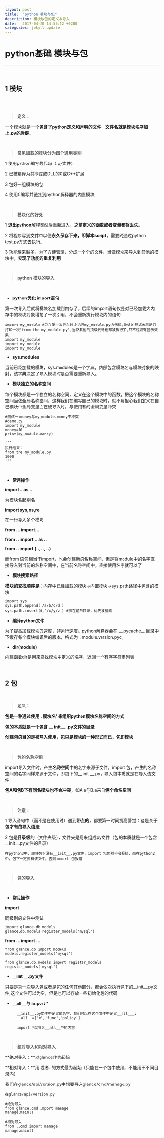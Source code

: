 ```yaml
---
layout: post
title:  "python 模块与包"
description: 模块与包的定义与导入
date:   2017-04-20 14:55:52 +0200
categories: jekyll update
---
```



# python基础 模块与包
------

<br>


## 1 模块

<br>


<br>

> **定义：**

一个模块就是一个**包含了python定义和声明的文件**，**文件名就是模块名字加上.py的后缀**。


<br>

> **常见加载的模块分为四个通用类别:**

1 使用python编写的代码（.py文件）

2 已被编译为共享库或DLL的C或C++扩展

3 包好一组模块的包

4 使用C编写并链接到python解释器的内置模块


<br>


> **模块化的好处**



1 **退出python**解释器然后重新进入，**之前定义的函数或者变量都将丢失**。

2 将程序写到文件中以便**永久保存下来，即脚本script**，需要时通过python test.py方式去执行。

3 功能越来越多，为了方便管理，分成一个个的文件，当做模块来导入到其他的模块中，**实现了功能的重复利用**


<br>


> **python 模块的导入**


<br>

- **python优化 import语句：** 

第一次导入后就将模块名加载到内存了，后续的import语句仅是对已经加载大内存中的模块对象增加了一次引用，不会重新执行模块内的语句

	import my_module #只在第一次导入时才执行my_module.py内代码,此处的显式效果是只打印一次'from the my_module.py',当然其他的顶级代码也都被执行了,只不过没有显示效果.
	import my_module
	import my_module
	import my_module


- **sys.modules**

当前已经加载的模块，sys.modules是一个字典，内部包含模块名与模块对象的映射，该字典决定了导入模块时是否需要重新导入。

- **模块独立的名称空间**

每个模块都是一个独立的名称空间，定义在这个模块中的函数，把这个模块的名称空间当做全局名称空间，这样我们在编写自己的模块时，就不用担心我们定义在自己模块中全局变量会在被导入时，与使用者的全局变量冲突

	#测试一:money与my_module.money不冲突
	#demo.py
	import my_module
	money=10
	print(my_module.money)
	
	'''
	执行结果：
	from the my_module.py
	1000
	'''

<br>

- **常用操作**



**import .. as ..**

为模块名起别名


**import sys,os,re**

在一行导入多个模块

**from ... import...**

**from .. import .. as ..**

**from .. import (.., .., ..)**

而from 语句相当于import，也会创建新的名称空间，但是将module中的名字直接导入到当前的名称空间中，在当前名称空间中，直接使用名字就可以了



- **模块搜索路径**

**模块的查找顺序是**：内存中已经加载的模块->内置模块->sys.path路径中包含的模块

	import sys
	sys.path.append('/a/b/c/d')
	sys.path.insert(0,'/x/y/z') #排在前的目录，优先被搜索



- **编译python文件**

为了提高加载模块的速度，非运行速度。python解释器会在 __ pycache__ 目录中下缓存每个模块编译后的版本，格式为：module.version.pyc。



- **dir(module)**

内建函数dir是用来查找模块中定义的名字，返回一个有序字符串列表



<br>


## 2 包

<br>




> **定义：**

**包是一种通过使用 '.模块名' 来组织python模块名称空间的方式**


**包的本质就是一个包含 __ init __ .py文件的目录**


**创建包的目的是被导入使用，包只是模块的一种形式而已，包即模块**

<br>






> **包的名称空间**

import导入文件时，产生**名称空间**中的名字来源于文件，import 包，产生的名称空间的名字同样来源于文件，即包下的__ init __.py，导入包本质就是在导入该文件

**包A和包B下有同名模块也不会冲突**，如A.a与B.a来自**俩个命名空间**


<br>

> **注意：**

1 导入语句中（而不是在使用时）遇到**带点的**，都要第一时间提高警觉：这是关于**包才有的导入语法**

2 包是**目录级**的（文件夹级），文件夹是用来组成py文件（包的本质就是一个包含__init__.py文件的目录）

	在python3中，即使包下没有__init__.py文件，import 包仍然不会报错，而在python2中，包下一定要有该文件，否则import 包报错


<br>

> **包的导入**


<br>

- **常见操作**

**import**

同级别的文件中测试

	import glance.db.models
	glance.db.models.register_models('mysql') 


**from ... import ...**

	from glance.db import models
	models.register_models('mysql')
	
	from glance.db.models import register_models
	register_models('mysql')


- __**init** __**.py文件**

只要是第一次导入包或者是包的任何其他部分，都会依次执行包下的__init__.py文件,这个文件可以为空，但是也可以存放一些初始化包的代码

- __**all** __**与 import \***

		__init__.py文件中定义的名字，我们可以在这个文件中定义__all___:
		__all__=['x','func','policy']

		import *就导入__all__中的内容


<br>

> **绝对导入和相对导入**

**绝对导入：**以glance作为起始

**相对导入：**用.或者..的方式最为起始（只能在一个包中使用，不能用于不同目录内）

我们在glance/api/version.py中想要导入glance/cmd/manage.py


	在glance/api/version.py
	
	#绝对导入
	from glance.cmd import manage
	manage.main()
	
	#相对导入
	from ..cmd import manage
	manage.main()